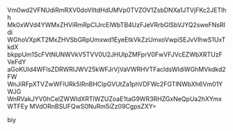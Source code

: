 Vm0wd2VFNUdiRmRXV0doVlltdHdUMVp0TVZOV1ZsbDNXa1JTVjFKc2JETlhh
Mk0xWVd4YWMxZHViRmRpClJrcElWbTB4UzFJeVRrbGlSbVJYQ2sweFNsRldi
WGhoVXpKT2MxZHVSbGRpUmxwd1EyeEtkVkZzUmxoVwpiSEJvVlhwS1UxTkdX
bkppUm1ScFVtNUNWVkV5TVV0U2JHUlpZMFprV0FwVFJVcEZWbXRTUzFVeFdY
aGoKUld4WFlsZDRWRlJWV25kWFJrVjVaVWRHVTFacldsWldiWGhMVkdkd2FW
WnJiRFpXTVZwWFlURk5lRnBHClpGVUtZa1phVDFWc2FGTlNWbXh6Vm01YWJG
WnRVakJYV0hCelZWWldXRTlWZUZoaE1taG9WR3RHZGxNeQpUa2hXYmxWTFEy
MVdORnBSUFQwS0NuRm5iZz09CgpsZXY=

biy